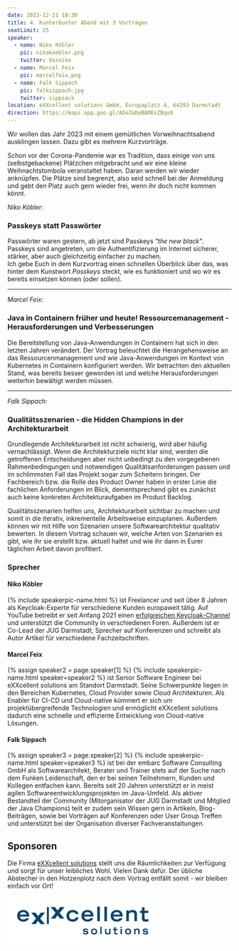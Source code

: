 ```yaml
---
date: 2023-12-21 18:30
title: 4. Kunterbunter Abend mit 3 Vorträgen
seatLimit: 25
speaker:
  - name: Niko Köbler
    pic: nikokoebler.png
    twitter: dasniko
  - name: Marcel Feix
    pic: marcelfeix.png
  - name: Falk Sippach
    pic: falksippach.jpg
    twitter: sippsack
location: eXXcellent solutions GmbH, Europaplatz 4, 64293 Darmstadt
direction: https://maps.app.goo.gl/ADoZoDeBAMExZBqu9
---
```


Wir wollen das Jahr 2023 mit einem gemütlichen Vorweihnachtsabend ausklingen lassen. Dazu gibt es mehrere Kurzvorträge.

Schon vor der Corona-Pandemie war es Tradition, dass einige von uns (selbstgebackene) Plätzchen mitgebracht und wir eine kleine Weihnachtstombola veranstaltet haben. Daran werden wir wieder anknüpfen. Die Plätze sind begrenzt, also seid schnell bei der Anmeldung und gebt den Platz auch gern wieder frei, wenn ihr doch nicht kommen könnt.


_Niko Köbler:_

### Passkeys statt Passwörter

Passwörter waren gestern, ab jetzt sind Passkeys _"the new black"_.
Passkeys sind angetreten, um die Authentifizierung im Internet sicherer, stärker, aber auch gleichzeitig einfacher zu machen.  
Ich gebe Euch in dem Kurzvortrag einen schnellen Überblick über das, was hinter dem Kunstwort _Passkeys_ steckt, wie es funktioniert und wo wir es bereits einsetzen können (oder sollen).

---

_Marcel Feix:_

### Java in Containern früher und heute! Ressourcemanagement - Herausforderungen und Verbesserungen

Die Bereitstellung von Java-Anwendungen in Containern hat sich in den letzten Jahren verändert. Der Vortrag beleuchtet die Herangehensweise an das Ressourcenmanagement und wie Java-Anwendungen im Kontext von Kubernetes in Containern konfiguriert werden. Wir betrachten den aktuellen Stand, was bereits besser geworden ist und welche Herausforderungen weiterhin bewältigt werden müssen.

---

_Falk Sippach:_

### Qualitätsszenarien - die Hidden Champions in der Architekturarbeit

Grundlegende Architekturarbeit ist nicht schwierig, wird aber häufig vernachlässigt. Wenn die Architekturziele nicht klar sind, werden die getroffenen Entscheidungen aber nicht unbedingt zu den vorgegebenen Rahmenbedingungen und notwendigen Qualitätsanforderungen passen und im schlimmsten Fall das Projekt sogar zum Scheitern bringen. Der Fachbereich bzw. die Rolle des Product Owner haben in erster Linie die fachlichen Anforderungen im Blick, dementsprechend gibt es zunächst auch keine konkreten Architekturaufgaben im Product Backlog. 

Qualitätsszenarien helfen uns, Architekturarbeit sichtbar zu machen und somit in die iterativ, inkrementelle Arbeitsweise einzuplanen. Außerdem können wir mit Hilfe von Szenarien unsere Softwarearchitektur qualitativ bewerten. In diesem Vortrag schauen wir, welche Arten von Szenarien es gibt, wie ihr sie erstellt bzw. aktuell haltet und wie ihr dann in Eurer täglichen Arbeit davon profitiert.

### Sprecher

#### Niko Köbler

{% include speakerpic-name.html %} ist Freelancer und seit über 8 Jahren als Keycloak-Experte für verschiedene Kunden europaweit tätig.
Auf YouTube betreibt er seit Anfang 2021 einen [erfolgreichen Keycloak-Channel](https://www.youtube.com/@dasniko) und unterstützt die Community in verschiedenen Foren.
Außerdem ist er Co-Lead der JUG Darmstadt, Sprecher auf Konferenzen und schreibt als Autor Artikel für verschiedene Fachzeitschriften.

#### Marcel Feix

{% assign speaker2 = page.speaker[1] %}
{% include speakerpic-name.html speaker=speaker2 %} ist Senior Software Engineer bei eXXcellent solutions am Standort Darmstadt. Seine Schwerpunkte liegen in den Bereichen Kubernetes, Cloud Provider sowie Cloud Architekturen. Als Enabler für CI-CD und Cloud-native kümmert er sich um projektübergreifende Technologien und ermöglicht eXXcellent solutions dadurch eine schnelle und effiziente Entwicklung von Cloud-native Lösungen.

#### Falk Sippach

{% assign speaker3 = page.speaker[2] %}
{% include speakerpic-name.html speaker=speaker3 %} ist bei der embarc Software Consulting GmbH als Softwarearchitekt, Berater und Trainer stets auf der Suche nach dem Funken Leidenschaft, den er bei seinen Teilnehmern, Kunden und Kollegen entfachen kann. Bereits seit 20 Jahren unterstützt er in meist agilen Softwareentwicklungsprojekten im Java-Umfeld. Als aktiver Bestandteil der Community (Mitorganisator der JUG Darmstadt und Mitglied der Java Champions) teilt er zudem sein Wissen gern in Artikeln, Blog-Beiträgen, sowie bei Vorträgen auf Konferenzen oder User Group Treffen und unterstützt bei der Organisation diverser Fachveranstaltungen.

## Sponsoren

Die Firma [eXXcellent solutions](https://www.exxcellent.de/) stellt uns die Räumlichkeiten zur Verfügung und sorgt für unser leibliches Wohl. Vielen Dank dafür. Der übliche Abstecher in den Hotzenplotz nach dem Vortrag entfällt somit - wir bleiben einfach vor Ort!

[![eXXcellent Logo](/images/sponsors/exxcellent.png)](https://www.exxcellent.de/)
